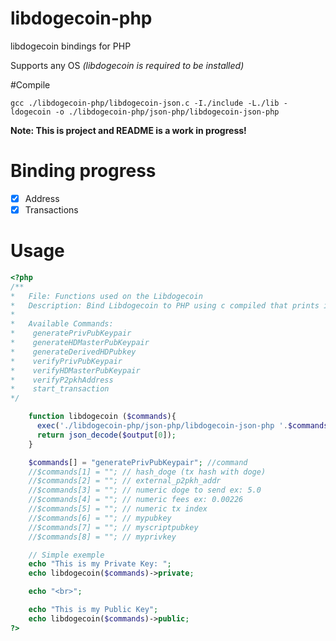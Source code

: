 # libdogecoin-php

libdogecoin bindings for PHP

Supports any OS *(libdogecoin is required to be installed)*

#Compile
```linux
gcc ./libdogecoin-php/libdogecoin-json.c -I./include -L./lib -ldogecoin -o ./libdogecoin-php/json-php/libdogecoin-json-php
```

**Note: This is project and README is a work in progress!**

# Binding progress
- [x] Address
- [x] Transactions

# Usage

```php
<?php
/**
*   File: Functions used on the Libdogecoin
*   Description: Bind Libdogecoin to PHP using c compiled that prints in JSON format
*
*   Available Commands:
*    generatePrivPubKeypair
*    generateHDMasterPubKeypair
*    generateDerivedHDPubkey
*    verifyPrivPubKeypair
*    verifyHDMasterPubKeypair
*    verifyP2pkhAddress
*    start_transaction
*/

    function libdogecoin ($commands){
      exec('./libdogecoin-php/json-php/libdogecoin-json-php '.$commands[0].' 2>&1', $output, $retval);
      return json_decode($output[0]);
    }

    $commands[] = "generatePrivPubKeypair"; //command
    //$commands[1] = ""; // hash_doge (tx hash with doge)
    //$commands[2] = ""; // external_p2pkh_addr
    //$commands[3] = ""; // numeric doge to send ex: 5.0
    //$commands[4] = ""; // numeric fees ex: 0.00226
    //$commands[5] = ""; // numeric tx index
    //$commands[6] = ""; // mypubkey
    //$commands[7] = ""; // myscriptpubkey
    //$commands[8] = ""; // myprivkey

    // Simple exemple
    echo "This is my Private Key: ";
    echo libdogecoin($commands)->private;

    echo "<br>";

    echo "This is my Public Key";
    echo libdogecoin($commands)->public;
?>
```

